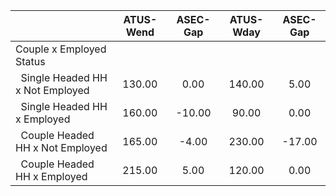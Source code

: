 
|                      |    ATUS-Wend |     ASEC-Gap |    ATUS-Wday |     ASEC-Gap |
| -------------------- | :----------: | :----------: | :----------: | :----------: |
| Couple x Employed Status |              |              |              |              |
| &nbsp;&nbsp;Single Headed HH x Not Employed |       130.00 |         0.00 |       140.00 |         5.00 |
| &nbsp;&nbsp;Single Headed HH x Employed |       160.00 |       -10.00 |        90.00 |         0.00 |
| &nbsp;&nbsp;Couple Headed HH x Not Employed |       165.00 |        -4.00 |       230.00 |       -17.00 |
| &nbsp;&nbsp;Couple Headed HH x Employed |       215.00 |         5.00 |       120.00 |         0.00 |

